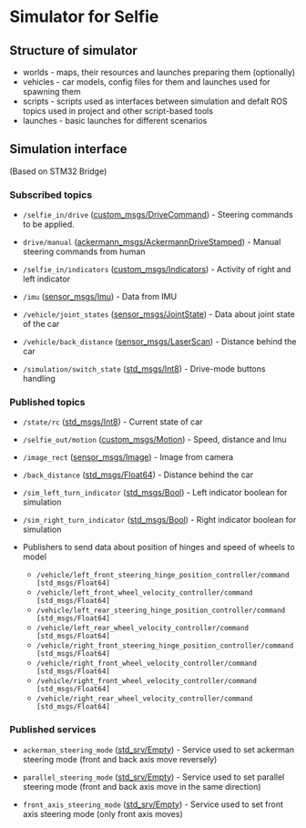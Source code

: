 # Simulator for Selfie

## Structure of simulator
- worlds - maps, their resources and launches preparing them (optionally)
- vehicles - car models, config files for them and launches used for spawning them
- scripts - scripts used as interfaces between simulation and defalt ROS topics used in project and other script-based tools
- launches - basic launches for different scenarios


## Simulation interface
(Based on STM32 Bridge)

### Subscribed topics

 - `/selfie_in/drive` ([custom_msgs/DriveCommand](./../../Shared/custom_msgs/msg/DriveCommand.msg)) - Steering commands to be applied.

 - `drive/manual` ([ackermann_msgs/AckermannDriveStamped](http://docs.ros.org/api/ackermann_msgs/html/msg/AckermannDriveStamped.html)) - Manual steering commands from human

 - `/selfie_in/indicators` ([custom_msgs/Indicators](./../../Shared/custom_msgs/msg/Indicators.msg)) - Activity of right and left indicator

- `/imu` ([sensor_msgs/Imu](http://docs.ros.org/en/noetic/api/sensor_msgs/html/msg/Imu.html)) - Data from IMU

- `/vehicle/joint_states` ([sensor_msgs/JointState](http://docs.ros.org/en/melodic/api/sensor_msgs/html/msg/JointState.html)) - Data about joint state of the car

- `/vehicle/back_distance` ([sensor_msgs/LaserScan](http://docs.ros.org/en/noetic/api/sensor_msgs/html/msg/LaserScan.html)) - Distance behind the car

- `/simulation/switch_state` ([std_msgs/Int8](http://docs.ros.org/kinetic/api/std_msgs/html/msg/Int8.html)) - Drive-mode buttons handling


### Published topics
 - `/state/rc` ([std_msgs/Int8](http://docs.ros.org/kinetic/api/std_msgs/html/msg/Int8.html)) - Current state of car

 - `/selfie_out/motion` ([custom_msgs/Motion](./../../Shared/custom_msgs/msg/Motion.msg)) - Speed, distance and Imu

 - `/image_rect` ([sensor_msgs/Image](http://docs.ros.org/melodic/api/sensor_msgs/html/msg/Image.html)) - Image from camera

 - `/back_distance` ([std_msgs/Float64](http://docs.ros.org/en/noetic/api/std_msgs/html/msg/Float64.html)) - Distance behind the car

 - `/sim_left_turn_indicator` ([std_msgs/Bool](http://docs.ros.org/en/noetic/api/std_msgs/html/msg/Bool.html)) - Left indicator boolean for simulation

 - `/sim_right_turn_indicator` ([std_msgs/Bool](http://docs.ros.org/en/noetic/api/std_msgs/html/msg/Bool.html)) - Right indicator boolean for simulation

 - Publishers to send data about position of hinges and speed of wheels to model
    - `/vehicle/left_front_steering_hinge_position_controller/command [std_msgs/Float64]`
    - `/vehicle/left_front_wheel_velocity_controller/command [std_msgs/Float64]`
    - `/vehicle/left_rear_steering_hinge_position_controller/command [std_msgs/Float64]`
    - `/vehicle/left_rear_wheel_velocity_controller/command [std_msgs/Float64]`
    - `/vehicle/right_front_steering_hinge_position_controller/command [std_msgs/Float64]`
    - `/vehicle/right_front_wheel_velocity_controller/command [std_msgs/Float64]`
    - `/vehicle/right_front_wheel_velocity_controller/command [std_msgs/Float64]`
    - `/vehicle/right_rear_wheel_velocity_controller/command [std_msgs/Float64]`

### Published services

 - `ackerman_steering_mode` ([std_srv/Empty](http://docs.ros.org/melodic/api/std_srvs/html/srv/Empty.html)) - Service used to set ackerman steering mode (front and back axis move reversely)

 - `parallel_steering_mode` ([std_srv/Empty](http://docs.ros.org/melodic/api/std_srvs/html/srv/Empty.html)) - Service used to set parallel steering mode (front and back axis move in the same direction)

 - `front_axis_steering_mode` ([std_srv/Empty](http://docs.ros.org/melodic/api/std_srvs/html/srv/Empty.html)) - Service used to set front axis steering mode (only front axis moves)
